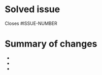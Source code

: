 <!--
SPDX-FileCopyrightText: 2023 Vasco Guita <vasco@guita.org>

SPDX-License-Identifier: CC-BY-4.0
-->

# Solved issue

Closes #ISSUE-NUMBER

# Summary of changes

-
-
-
